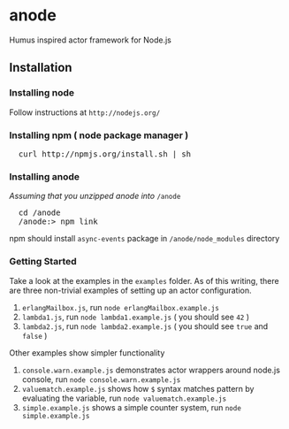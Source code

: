 # anode

Humus inspired actor framework for Node.js

## Installation

### Installing node
Follow instructions at `http://nodejs.org/`

### Installing npm ( node package manager )
<pre>
  curl http://npmjs.org/install.sh | sh
</pre>

### Installing anode
_Assuming that you unzipped anode into_ `/anode`

<pre>
  cd /anode
  /anode:> npm link
</pre>

npm should install `async-events` package in `/anode/node_modules` directory

### Getting Started

Take a look at the examples in the `examples` folder. As of this writing, there
are three non-trivial examples of setting up an actor configuration.

1. `erlangMailbox.js`, run `node erlangMailbox.example.js`
2. `lambda1.js`, run `node lambda1.example.js` ( you should see `42` )
3. `lambda2.js`, run `node lambda2.example.js` ( you should see `true` and `false` )

Other examples show simpler functionality

1. `console.warn.example.js` demonstrates actor wrappers around node.js console, run `node console.warn.example.js`
2. `valuematch.example.js` shows how `$` syntax matches pattern by evaluating the variable, run `node valuematch.example.js`
3. `simple.example.js` shows a simple counter system, run `node simple.example.js`